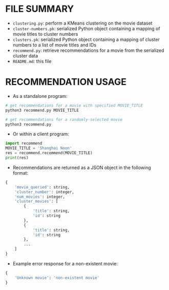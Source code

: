 FILE SUMMARY
============

* `clustering.py`: perform a KMeans clustering on the movie dataset
* `cluster-numbers.pk`: serialized Python object containing a mapping of movie titles to cluster numbers
* `clusters.pk`: serialized Python object containing a mapping of cluster numbers to a list of movie titles and IDs
* `recommend.py`: retrieve recommendations for a movie from the serialized cluster data
* `README.md`: this file

RECOMMENDATION USAGE
====================

* As a standalone program:
```sh
# get recommendations for a movie with specified MOVIE_TITLE
python3 recommend.py MOVIE_TITLE

# get recommendations for a randomly-selected movie
python3 recommend.py
```

* Or within a client program:
```python
import recommend
MOVIE_TITLE = 'Shanghai Noon'
res = recommend.recommend(MOVIE_TITLE)
print(res)
```

* Recommendations are returned as a JSON object in the following format:
```python
{
	'movie_queried': string,
	'cluster_number': integer,
	'num_movies': integer,
	'cluster_movies': [
		{
			'title': string,
			'id': string
		},
		{
			'title': string,
			'id': string
		},
		...
	]
}
```

* Example error response for a non-existent movie:
```python
{
	'Unknown movie': 'non-existent movie'
}
```
